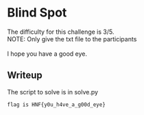 # Blind Spot
The difficulty for this challenge is 3/5.</br>
NOTE: Only give the txt file to the participants</br></br>
I hope you have a good eye.
## Writeup

The script to solve is in solve.py

```flag is HNF{y0u_h4ve_a_g00d_eye}```
